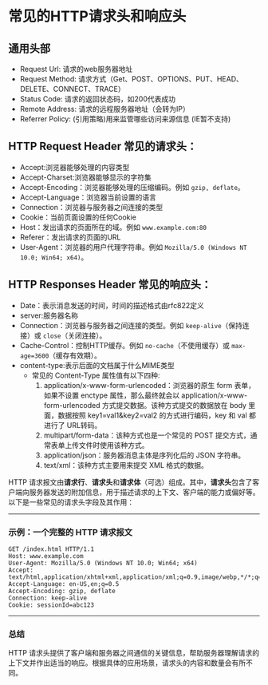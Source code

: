 # 常见的HTTP请求头和响应头
## 通用头部
* Request Url: 请求的web服务器地址
* Request Method: 请求方式（Get、POST、OPTIONS、PUT、HEAD、DELETE、CONNECT、TRACE）
* Status Code: 请求的返回状态码，如200代表成功
* Remote Address: 请求的远程服务器地址（会转为IP）
* Referrer Policy: (引用策略)用来监管哪些访问来源信息 (IE暂不支持)


## HTTP Request Header 常见的请求头：
* Accept:浏览器能够处理的内容类型
* Accept-Charset:浏览器能够显示的字符集
* Accept-Encoding：浏览器能够处理的压缩编码。例如 `gzip, deflate`。
* Accept-Language：浏览器当前设置的语言
* Connection：浏览器与服务器之间连接的类型
* Cookie：当前页面设置的任何Cookie
* Host：发出请求的页面所在的域。例如 `www.example.com:80`
* Referer：发出请求的页面的URL
* User-Agent：浏览器的用户代理字符串。例如 `Mozilla/5.0 (Windows NT 10.0; Win64; x64)`。

## HTTP Responses Header 常见的响应头：
* Date：表示消息发送的时间，时间的描述格式由rfc822定义
* server:服务器名称
* Connection：浏览器与服务器之间连接的类型。例如 `keep-alive`（保持连接）或 `close`（关闭连接）。
* Cache-Control：控制HTTP缓存。例如 `no-cache`（不使用缓存）或 `max-age=3600`（缓存有效期）。
* content-type:表示后面的文档属于什么MIME类型
    * 常见的 Content-Type 属性值有以下四种:
        1. application/x-www-form-urlencoded：浏览器的原生 form 表单，如果不设置 enctype 属性，那么最终就会以 application/x-www-form-urlencoded 方式提交数据。该种方式提交的数据放在 body 里面，数据按照 key1=val1&key2=val2 的方式进行编码，key 和 val 都进行了 URL转码。
        2. multipart/form-data：该种方式也是一个常见的 POST 提交方式，通常表单上传文件时使用该种方式。
        3. application/json：服务器消息主体是序列化后的 JSON 字符串。
        4. text/xml：该种方式主要用来提交 XML 格式的数据。






HTTP 请求报文由**请求行**、**请求头**和**请求体**（可选）组成。其中，**请求头**包含了客户端向服务器发送的附加信息，用于描述请求的上下文、客户端的能力或偏好等。以下是一些常见的请求头字段及其作用：

---

### **示例：一个完整的 HTTP 请求报文**
```http
GET /index.html HTTP/1.1
Host: www.example.com
User-Agent: Mozilla/5.0 (Windows NT 10.0; Win64; x64)
Accept: text/html,application/xhtml+xml,application/xml;q=0.9,image/webp,*/*;q=0.8
Accept-Language: en-US,en;q=0.5
Accept-Encoding: gzip, deflate
Connection: keep-alive
Cookie: sessionId=abc123
```

---

### **总结**
HTTP 请求头提供了客户端和服务器之间通信的关键信息，帮助服务器理解请求的上下文并作出适当的响应。根据具体的应用场景，请求头的内容和数量会有所不同。